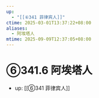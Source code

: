 ```yaml
---
up:
  - "[[⑥341 菲律宾人]]"
ctime: 2025-03-01T13:37:22+08:00
aliases:
  - 阿埃塔人
mtime: 2025-09-09T12:37:05+08:00
---
```


# ⑥341.6 阿埃塔人

- up: [[⑥341 菲律宾人]]
